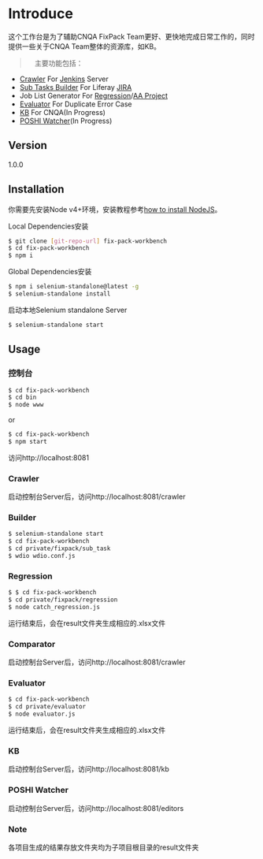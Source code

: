 # Introduce
这个工作台是为了辅助CNQA FixPack Team更好、更快地完成日常工作的，同时提供一些关于CNQA Team整体的资源库，如KB。
>　主要功能包括：
  - [Crawler](#crawler) For [Jenkins] Server
  - [Sub Tasks Builder](#builder) For Liferay [JIRA]
  - Job List Generator For [Regression](#regression)/[AA Project](#comparator)
  - [Evaluator](#evaluator) For Duplicate Error Case
  - [KB](#kb) For CNQA(In Progress)
  - [POSHI Watcher](#poshi-wacher)(In Progress)

## Version
1.0.0

## Installation

你需要先安装Node v4+环境，安装教程参考[how to install NodeJS]。

Local Dependencies安装
```sh
$ git clone [git-repo-url] fix-pack-workbench
$ cd fix-pack-workbench
$ npm i
```
Global Dependencies安装
```sh
$ npm i selenium-standalone@latest -g
$ selenium-standalone install
```
启动本地Selenium standalone Server
```sh
$ selenium-standalone start
```

## Usage
### 控制台
```sh
$ cd fix-pack-workbench
$ cd bin
$ node www
```
or
```sh
$ cd fix-pack-workbench
$ npm start
```

访问http://localhost:8081

### Crawler
启动控制台Server后，访问http://localhost:8081/crawler

### Builder
```sh
$ selenium-standalone start
$ cd fix-pack-workbench
$ cd private/fixpack/sub_task
$ wdio wdio.conf.js
```

### Regression
```sh
$ $ cd fix-pack-workbench
$ cd private/fixpack/regression
$ node catch_regression.js
```
运行结束后，会在result文件夹生成相应的.xlsx文件

### Comparator
启动控制台Server后，访问http://localhost:8081/crawler

### Evaluator
```sh
$ cd fix-pack-workbench
$ cd private/evaluator
$ node evaluator.js
```
运行结束后，会在result文件夹生成相应的.xlsx文件

### KB
启动控制台Server后，访问http://localhost:8081/kb

### POSHI Watcher
启动控制台Server后，访问http://localhost:8081/editors

### Note
各项目生成的结果存放文件夹均为子项目根目录的result文件夹


   [Jenkins]: <https://test.liferay.com/8/>
   [JIRA]: <https://issues.liferay.com/secure/Dashboard.jspa>
   [git-repo-url]: <https://github.com/haoliangwu/FixPack-Workbench>
   [how to install NodeJS]:<https://nodejs.org/en/>


